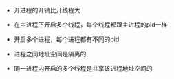 + 开进程的开销比开线程大

+ 在主进程下开启多个线程，每个线程都跟主进程的pid一样

+ 开启多个进程，每个进程都有不同的pid

+ 进程之间地址空间是隔离的

+ 同一进程内开启的多个线程是共享该进程地址空间的
